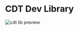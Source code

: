 # CDT Dev Library
![cdt lib preview](https://media.discordapp.net/attachments/1301805445295640636/1303783879554891789/bann_cdt-lib.png?ex=672d02dc&is=672bb15c&hm=a0d4592cde03171bce43b2781bd492b71635a7afcb475bc4288c843b8f5c50af&=&format=webp&quality=lossless)



